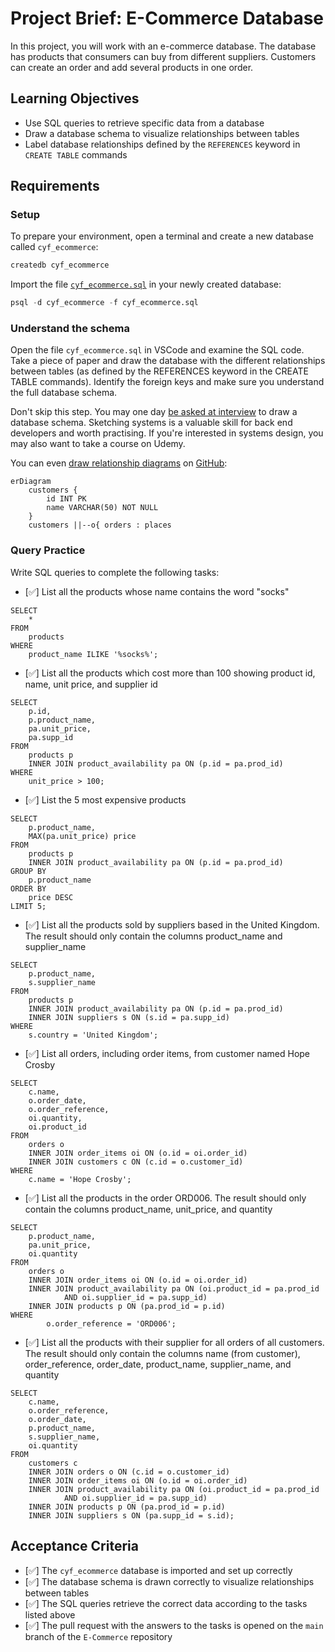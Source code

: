 # Project Brief: E-Commerce Database

In this project, you will work with an e-commerce database. The database has products that consumers can buy from different suppliers. Customers can create an order and add several products in one order.

## Learning Objectives

- Use SQL queries to retrieve specific data from a database
- Draw a database schema to visualize relationships between tables
- Label database relationships defined by the `REFERENCES` keyword in `CREATE TABLE` commands

## Requirements

### Setup

To prepare your environment, open a terminal and create a new database called `cyf_ecommerce`:

```sql
createdb cyf_ecommerce
```

Import the file [`cyf_ecommerce.sql`](./cyf_ecommerce.sql) in your newly created database:

```sql
psql -d cyf_ecommerce -f cyf_ecommerce.sql
```

### Understand the schema

Open the file `cyf_ecommerce.sql` in VSCode and examine the SQL code. Take a piece of paper and draw the database with the different relationships between tables (as defined by the REFERENCES keyword in the CREATE TABLE commands). Identify the foreign keys and make sure you understand the full database schema.

Don't skip this step. You may one day [be asked at interview](https://monzo.com/blog/2022/03/23/demystifying-the-backend-engineering-interview-process) to draw a database schema. Sketching systems is a valuable skill for back end developers and worth practising. If you're interested in systems design, you may also want to take a course on Udemy.

You can even [draw relationship diagrams](https://mermaid.js.org/syntax/entityRelationshipDiagram.html) on [GitHub](https://docs.github.com/en/get-started/writing-on-github/working-with-advanced-formatting/creating-diagrams):

```mermaid
erDiagram
    customers {
        id INT PK
        name VARCHAR(50) NOT NULL
    }
    customers ||--o{ orders : places
```

### Query Practice

Write SQL queries to complete the following tasks:

- [✅] List all the products whose name contains the word "socks"

```
SELECT
    *
FROM
    products
WHERE
    product_name ILIKE '%socks%';
```

- [✅] List all the products which cost more than 100 showing product id, name, unit price, and supplier id

```
SELECT
    p.id,
    p.product_name,
    pa.unit_price,
    pa.supp_id
FROM
    products p
    INNER JOIN product_availability pa ON (p.id = pa.prod_id)
WHERE
    unit_price > 100;
```

- [✅] List the 5 most expensive products

```
SELECT
    p.product_name,
    MAX(pa.unit_price) price
FROM
    products p
    INNER JOIN product_availability pa ON (p.id = pa.prod_id)
GROUP BY
    p.product_name
ORDER BY
    price DESC
LIMIT 5;
```

- [✅] List all the products sold by suppliers based in the United Kingdom. The result should only contain the columns product_name and supplier_name

```
SELECT
    p.product_name,
    s.supplier_name
FROM
    products p
    INNER JOIN product_availability pa ON (p.id = pa.prod_id)
    INNER JOIN suppliers s ON (s.id = pa.supp_id)
WHERE
    s.country = 'United Kingdom';
```

- [✅] List all orders, including order items, from customer named Hope Crosby

```
SELECT
    c.name,
    o.order_date,
    o.order_reference,
    oi.quantity,
    oi.product_id
FROM
    orders o
    INNER JOIN order_items oi ON (o.id = oi.order_id)
    INNER JOIN customers c ON (c.id = o.customer_id)
WHERE
    c.name = 'Hope Crosby';
```

- [✅] List all the products in the order ORD006. The result should only contain the columns product_name, unit_price, and quantity

```
SELECT
    p.product_name,
    pa.unit_price,
    oi.quantity
FROM
    orders o
    INNER JOIN order_items oi ON (o.id = oi.order_id)
    INNER JOIN product_availability pa ON (oi.product_id = pa.prod_id
            AND oi.supplier_id = pa.supp_id)
    INNER JOIN products p ON (pa.prod_id = p.id)
WHERE
        o.order_reference = 'ORD006';
```

- [✅] List all the products with their supplier for all orders of all customers. The result should only contain the columns name (from customer), order_reference, order_date, product_name, supplier_name, and quantity

```
SELECT
    c.name,
    o.order_reference,
    o.order_date,
    p.product_name,
    s.supplier_name,
    oi.quantity
FROM
    customers c
    INNER JOIN orders o ON (c.id = o.customer_id)
    INNER JOIN order_items oi ON (o.id = oi.order_id)
    INNER JOIN product_availability pa ON (oi.product_id = pa.prod_id
            AND oi.supplier_id = pa.supp_id)
    INNER JOIN products p ON (pa.prod_id = p.id)
    INNER JOIN suppliers s ON (pa.supp_id = s.id);
```

## Acceptance Criteria

- [✅] The `cyf_ecommerce` database is imported and set up correctly
- [✅] The database schema is drawn correctly to visualize relationships between tables
- [✅] The SQL queries retrieve the correct data according to the tasks listed above
- [✅] The pull request with the answers to the tasks is opened on the `main` branch of the `E-Commerce` repository
